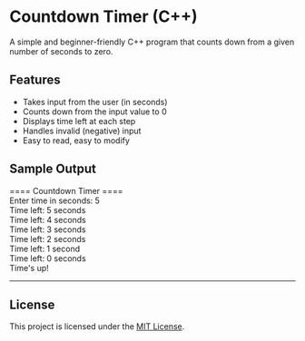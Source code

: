 # Countdown Timer (C++)

A simple and beginner-friendly C++ program that counts down from a given number of seconds to zero.


## Features

- Takes input from the user (in seconds)
- Counts down from the input value to 0
- Displays time left at each step
- Handles invalid (negative) input
- Easy to read, easy to modify

## Sample Output
==== Countdown Timer ====<br>
Enter time in seconds: 5<br>
Time left: 5 seconds<br>
Time left: 4 seconds<br>
Time left: 3 seconds<br>
Time left: 2 seconds<br>
Time left: 1 second<br>
Time left: 0 seconds<br>
Time's up!

---
## License

This project is licensed under the [MIT License](./LICENSE).

